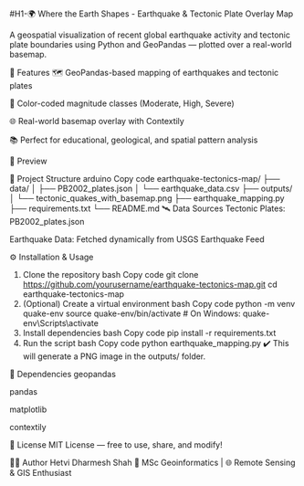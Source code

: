 #H1-🌍 Where the Earth Shapes - Earthquake & Tectonic Plate Overlay Map


A geospatial visualization of recent global earthquake activity and tectonic plate boundaries using Python and GeoPandas — plotted over a real-world basemap.

🚀 Features
🗺️ GeoPandas-based mapping of earthquakes and tectonic plates

🎯 Color-coded magnitude classes (Moderate, High, Severe)

🌐 Real-world basemap overlay with Contextily

📚 Perfect for educational, geological, and spatial pattern analysis

📸 Preview


📂 Project Structure
arduino
Copy code
earthquake-tectonics-map/
├── data/
│   ├── PB2002_plates.json
│   └── earthquake_data.csv
├── outputs/
│   └── tectonic_quakes_with_basemap.png
├── earthquake_mapping.py
├── requirements.txt
└── README.md
🛰️ Data Sources
Tectonic Plates: PB2002_plates.json

Earthquake Data: Fetched dynamically from USGS Earthquake Feed

⚙️ Installation & Usage
1. Clone the repository
bash
Copy code
git clone https://github.com/yourusername/earthquake-tectonics-map.git
cd earthquake-tectonics-map
2. (Optional) Create a virtual environment
bash
Copy code
python -m venv quake-env
source quake-env/bin/activate  # On Windows: quake-env\Scripts\activate
3. Install dependencies
bash
Copy code
pip install -r requirements.txt
4. Run the script
bash
Copy code
python earthquake_mapping.py
✔️ This will generate a PNG image in the outputs/ folder.

🧪 Dependencies
geopandas

pandas

matplotlib

contextily

📜 License
MIT License — free to use, share, and modify!

🙋‍♀️ Author
Hetvi Dharmesh Shah
📍 MSc Geoinformatics | 🌐 Remote Sensing & GIS Enthusiast
